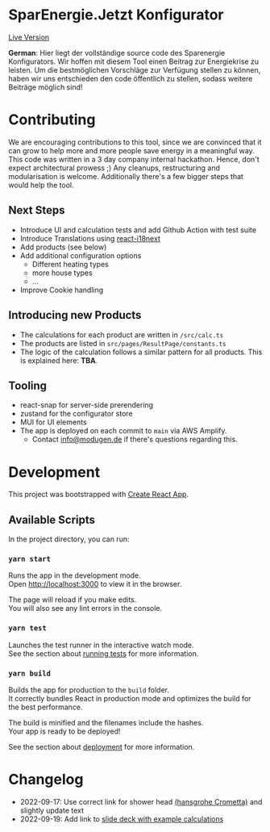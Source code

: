 
# SparEnergie.Jetzt Konfigurator

[Live Version](https://sparenergie.jetzt)

__German__: 
Hier liegt der vollständige source code des Sparenergie Konfigurators. Wir hoffen mit diesem Tool einen Beitrag zur Energiekrise zu leisten. Um die bestmöglichen Vorschläge zur Verfügung stellen zu können, haben wir uns entschieden den code öffentlich zu stellen, sodass weitere Beiträge möglich sind!

# Contributing
We are encouraging contributions to this tool, since we are convinced that it can grow to help more and more people save energy in a meaningful way. 
This code was written in a 3 day company internal hackathon. Hence, don't expect architectural prowess ;) 
Any cleanups, restructuring and modularisation is welcome. Additionally there's a few bigger steps that would help the tool.

## Next Steps

* Introduce UI and calculation tests and add Github Action with test suite
* Introduce Translations using [react-i18next](https://react.i18next.com/)
* Add products (see below)
* Add additional configuration options 
	* Different heating types
	* more house types
	* ...
* Improve Cookie handling

## Introducing new Products
* The calculations for each product are written in `/src/calc.ts` 
* The products are listed in `src/pages/ResultPage/constants.ts` 
* The logic of the calculation follows a similar pattern for all products. This is explained here: **TBA**.

## Tooling
* react-snap for server-side prerendering
* zustand for the configurator store 
* MUI for UI elements
* The app is deployed on each commit to `main` via AWS Amplify.
	* Contact info@modugen.de if there's questions regarding this.

# Development
This project was bootstrapped with [Create React App](https://github.com/facebook/create-react-app).

## Available Scripts

In the project directory, you can run:

### `yarn start`

Runs the app in the development mode.\
Open [http://localhost:3000](http://localhost:3000) to view it in the browser.

The page will reload if you make edits.\
You will also see any lint errors in the console.

### `yarn test`

Launches the test runner in the interactive watch mode.\
See the section about [running tests](https://facebook.github.io/create-react-app/docs/running-tests) for more information.

### `yarn build`

Builds the app for production to the `build` folder.\
It correctly bundles React in production mode and optimizes the build for the best performance.

The build is minified and the filenames include the hashes.\
Your app is ready to be deployed!

See the section about [deployment](https://facebook.github.io/create-react-app/docs/deployment) for more information.

# Changelog

- 2022-09-17: Use correct link for shower head [(hansgrohe Crometta)](https://amzn.eu/d/2qi6eyZ) and slightly update text
- 2022-09-19: Add link to [slide deck with example calculations](https://docs.google.com/presentation/d/10A2ax4ydBqMSbrEWNTQA8vuHeDKODlggO55Yvc6_A4E/edit#slide=id.p)

